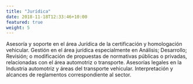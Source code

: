 ```yaml
---
title: "Jurídica"
date: 2018-11-18T12:33:46+10:00
featured: true
weight: 5
---
```


Asesoría y soporte en el área Jurídica de la certificación y homologación vehicular.
Gestión en el área jurídica especialmente en Análisis; Desarrollo; Revisión; o modificación de propuestas de normativas públicas o privadas, relacionadas con el área automotriz o transporte.
Asesorías legales en la Industria automotriz y áreas del transporte vehicular.
Interpretación y alcances de reglamentos correspondiente al sector.


